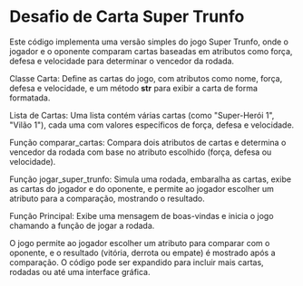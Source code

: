 <H1>Desafio de Carta Super Trunfo</H1>

<p>Este código implementa uma versão simples do jogo Super Trunfo, onde o jogador e o oponente comparam cartas baseadas em atributos como força, defesa e velocidade para determinar o vencedor da rodada.

Classe Carta: Define as cartas do jogo, com atributos como nome, força, defesa e velocidade, e um método __str__ para exibir a carta de forma formatada.

Lista de Cartas: Uma lista contém várias cartas (como "Super-Herói 1", "Vilão 1"), cada uma com valores específicos de força, defesa e velocidade.

Função comparar_cartas: Compara dois atributos de cartas e determina o vencedor da rodada com base no atributo escolhido (força, defesa ou velocidade).

Função jogar_super_trunfo: Simula uma rodada, embaralha as cartas, exibe as cartas do jogador e do oponente, e permite ao jogador escolher um atributo para a comparação, mostrando o resultado.

Função Principal: Exibe uma mensagem de boas-vindas e inicia o jogo chamando a função de jogar a rodada.

O jogo permite ao jogador escolher um atributo para comparar com o oponente, e o resultado (vitória, derrota ou empate) é mostrado após a comparação. O código pode ser expandido para incluir mais cartas, rodadas ou até uma interface gráfica.</p>
